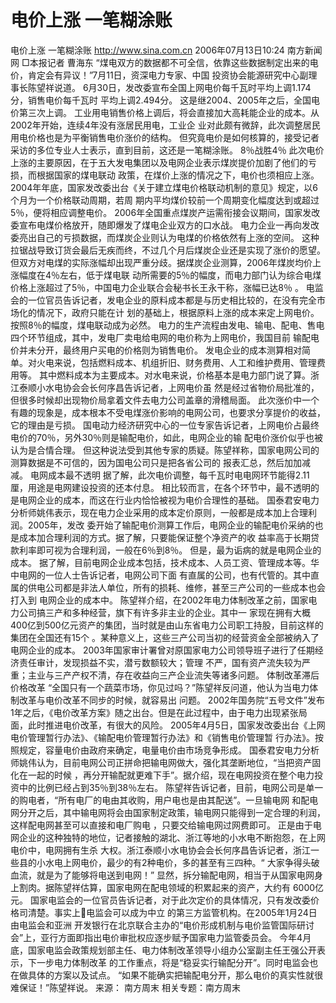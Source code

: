 # 电价上涨 一笔糊涂账

电价上涨 一笔糊涂账
http://www.sina.com.cn 2006年07月13日10:24 南方新闻网
□本报记者 曹海东
“煤电双方的数据都不可全信，依靠这些数据制定出来的电价，肯定会有异议！”7月11日，资深电力专家、中国 投资协会能源研究中心副理事长陈望祥说道。
6月30日，发改委宣布全国上网电价每千瓦时平均上调1.174分，销售电价每千瓦时
平均上调2.494分。 这是继2004、2005年之后，全国电价第三次上调。
工业用电销售价格上调后，将会直接加大高耗能企业的成本。从2002年开始，连续4年没有涨居民用电，工业企 业对此颇有微辞，此次调整居民用电价格也是为平衡销售电价涨价的结构。
但究竟电价是如何核算的，接受记者采访的多位专业人士表示，直到目前，这还是一笔糊涂账。
8％战胜4％
此次电价上涨的主要原因，在于五大发电集团以及电网企业表示煤炭提价加剧了他们的亏损，而根据国家的煤电联动 政策，在煤价上涨的情况之下，电价也须相应上涨。
2004年年底，国家发改委出台《关于建立煤电价格联动机制的意见》规定，以6个月为一个价格联动周期，若周 期内平均煤价较前一个周期变化幅度达到或超过5％，便将相应调整电价。
2006年全国重点煤炭产运需衔接会议期间，国家发改委宣布电煤价格放开，随即爆发了煤电企业双方的口水战。 电力企业一再向发改委亮出自己的亏损数据，而煤炭企业则认为电煤的价格依然有上涨的空间。
这种拉锯战导致订货会最后无疾而终，不过几个月后煤炭企业还是实现了涨价的愿望。
但双方对电煤的实际涨幅却出现严重分歧。据煤炭企业测算，2006年煤炭均价上涨幅度在4％左右，低于煤电联 动所需要的5％的幅度，而电力部门认为综合电煤价格上涨超过了5％，中国电力企业联合会秘书长王永干称，涨幅已达8％ 。
电监会的一位官员告诉记者，发电企业的原料成本都是与历史相比较的，在没有完全市场化的情况下，政府只能在计 划的基础上，根据原料上涨的成本来定上网电价。
按照8％的幅度，煤电联动成为必然。
电力的生产流程由发电、输电、配电、售电四个环节组成，其中，发电厂卖电给电网的电价称为上网电价，我国目前 输配电价并未分开，最终用户买电的价格则为销售电价。
发电企业的成本测算相对简单。对火电来说，包括燃料成本、机组折旧、财务费用、人工和维护费用、管理费用等。 其中燃料成本为主要成本。对水电来说，价格基本是电力部门说了算。浙江泰顺小水电协会会长何序昌告诉记者，上网电价虽 然是经过省物价局批准的，但很多时候却出现物价局拿着文件去电力公司盖章的滑稽局面。
此次涨价中一个有趣的现象是，成本根本不受电煤涨价影响的电网公司，也要求分享提价的收益，它的理由是亏损。 国电动力经济研究中心的一位专家告诉记者，上网电价占最终电价的70％，另外30％则是输配电价，如此，电网企业的输 配电价涨价似乎也被认为是合情合理。
但这种说法受到其他专家的质疑。陈望祥称，国家电网公司的测算数据是不可信的，因为国电公司只是把各省公司的 报表汇总，然后加加减减。
电网成本最不透明
据了解，此次电价调整，每千瓦时电电网环节能得2.11厘，用途是电网建设投资的还本付息。
相比较而言，在各个环节中，最不透明的是电网企业的成本，而这在行业内恰恰被视为电价合理性的基础。
国泰君安电力分析师姚伟表示，现在电力企业采用的成本定价原则，一般都是成本加上合理利润。2005年，发改 委开始了输配电价测算工作后，电网企业的输配电价采纳的也是成本加合理利润的方式。据了解，只要能保证整个净资产的收 益率高于长期贷款利率即可视为合理利润，一般在6％到8％。
但是，最为诟病的就是电网企业的成本。
据了解，目前电网企业成本包括，技术成本、人员工资、管理成本等。华中电网的一位人士告诉记者，电网公司下面 有直属的公司，也有代管的。其中直属的供电公司都是非法人单位，所有的损耗、维修，甚至三产公司的一些成本也会打入到 电网企业的成本中。
陈望祥介绍，在2002年电力体制改革之前，国家电力公司搞三产和多种经营，旗下有许多非主业的企业。其中一 家现在拥有大概400亿到500亿元资产的集团，当时就是由山东省电力公司职工持股，目前这样的集团在全国还有15个 。某种意义上，这些三产公司当初的经营资金全部被纳入了电网企业的成本。
2003年国家审计署曾对原国家电力公司领导班子进行了任期经济责任审计，发现损益不实，潜亏数额较大；管理 不严，国有资产流失较为严重；主业与三产产权不清，存在收益向三产企业流失等诸多问题。
体制改革滞后价格改革
“全国只有一个蔬菜市场，你见过吗？”陈望祥反问道，他认为当电力体制改革与电价改革不同步的时候，就容易出 问题。
2002年国务院“五号文件”发布1年之后，《电价改革方案》随之出台。但是在此过程中，由于电力出现紧张局 面，此时推进电价改革，有很大的风险。
2005年4月5日，国家发改委出台《上网电价管理暂行办法》、《输配电价管理暂行办法》和《销售电价管理暂 行办法》。按照规定，容量电价由政府来确定，电量电价由市场竞争形成。
国泰君安电力分析师姚伟认为，目前电网公司正拼命把输电网做大，强化其垄断地位，“当把资产固化在一起的时候 ，再分开输配就更难下手”。据介绍，现在电网投资在整个电力投资中的比例已经占到35％到38％左右。
陈望祥告诉记者，目前，电网公司是单一的购电者，“所有电厂的电由其收购，用户电也是由其配送”。一旦输电网 和配电网分开之后，其中输电网将会由国家制定政策，输电网只能得到一定合理的利润，这样配电网甚至可以直接和电厂购电 ，只要交给输电网过网费即可。
正是由于电网企业的这种独特的地位，记者接触的湖北、浙江等地的小水电不断抱怨，在上网电价中，电网拥有生杀 大权。浙江泰顺小水电协会会长何序昌告诉记者，浙江一些县的小水电上网电价，最少的有2种电价，多的甚至有三四种。“ 大家争得头破血流，就是为了能够将电送到电网！”
显然，拆分输配电网，相当于从国家电网身上割肉。据陈望祥估算，国家电网在配电领域的积累起来的资产，大约有 6000亿元。
国家电监会的一位官员告诉记者，对于此次定价的具体情况，只有发改委价格司清楚。事实上电监会可以成为中立 的第三方监管机构。在2005年1月24日由电监会和亚洲
开发银行在北京联合主办的“电价形成机制与电价监管国际研讨 会”上，亚行方面即指出电价审批权应逐步赋予国家电力监管委员会。
今年4月底，国家电监会政策规划部主任、电力体制改革领导小组办公室副主任王强公开表示，下一步电力体制改革 的工作重点，将是“稳妥实行输配分开”。同时电监会也在做具体的方案以及试点。
“如果不能确实把输配电分开，那么电价的真实性就很难保证！”陈望祥说。 来源：
南方周末
相关专题：南方周末 

